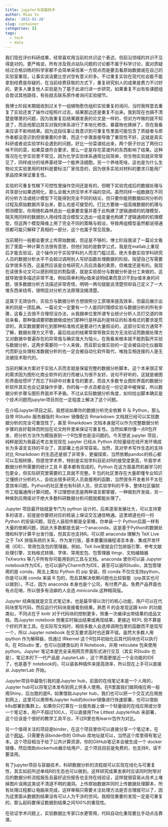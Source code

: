```yaml
---
title: jupyter与容器技术
author: Miao Yu
date: '2021-01-28'
slug: container
categories: []
tags:
  - tech
  - data
---
```


我们现在评价科研成果，经常喜欢用当前的共识这个表述，但前沿领域的共识不见得是对的。更严格说，所有涉及观点站队问题的讨论都不属于科学讨论，面对质疑经过合格训练的科学家都不会简单采信某一方观点而是要去看原始数据或在自己的实验室重现，让事实说话要比空对空有意义的多。不过重复实验在现代社会能不能拿到经费是存疑的，在当前经费获取的方式下，重复研究别人的成果是费力不讨好的，更多人重复他人实验是为了基于此进行进一步研究，如果重复不出有些课题组会尝试其他路径，有些就去联系原作者询问实验细节。

我博士阶段末期就收到过关于一组植物愈伤组织实验重复的询问，当时我特意去重复了实验还发了操作过程照片过去，结果那边还是重复不出来。我到现在也搞不清楚是哪里的问题，因为我重复后结果跟发表的论文是一样的，但对方咋做的就不知道了，而且他那边其实对我的体系进行了本地化修改，暴露物也换掉了，但在我看来应该不影响结果。因为这段往事让我意识到可重复性里面可能包含了质疑者与原作者都没意识到但很重要的步骤，而这个步骤直接导致了重现性不好，这就是真实科研或者说实验学科会遇到的问题。好比一份菜谱给出来，两个厨子炒出了两份口味不同的菜，如果菜谱符合要求，那么一定是存在菜谱外的东西影响了结果。这种情况在化学实验里不常见，因为化学实验体系通常比较简单，但生物实验就非常常见了，同样成分的培养基经常一个能养活细胞，另一个养啥死啥，这也是为什么生物论文实验里用的材料是要标注厂家信息的，因为很多实验对材料的要求只能用厂家品控来保证重复性。

实验的可重复性眼下可控性里操作空间还是有的，但眼下实验完成后的数据处理与共享部分如果透明化，那么会极大挤压学术不端的空间。虽然同样一组数据在不同的分析方法或统计模型下可能得到完全不同的结论，但只要你能把数据如何分析的过程及原始数据共享出来，那么也是可接受的。打比方要做一组高维数据的机理与预测模型，你用随机森林选出一组重要变量并基于此构建了逻辑通顺的机理模型，隔天用同样的数据别人用线性混合模型又选出一组变量也构建了逻辑通顺的机理模型，但这两个模型降维上用了完全不同的策略与假设，导致两组模型虽然都说得通但都可能只解释了真相的一部分，这个也属于常见现象。

当前期刊一般都会要求上传原始数据，但这是不够的，博士阶段我读了一篇论文看到了里面一种计算方法很有意思，但他们给的是数学公式，我是在matlab上重现后才能去验证。这个操作对于实验学科的人而言门槛过高，绝大多数实验学科研究人员的数据分析水平不会超过调用别人写好函数处理数据的阶段，指望自己写需要自学很多东西，这虽然应该是合格研究人员应具备的素质，但难度还是有的。我现在读很多论文可以感到明显的割裂感，就是实验部分与数据分析是分工来做的，这就导致很多描述非常不准，例如简单利用p值来说明结果而意识不到p值本身的问题，很多数据分析方法描述非常奇怪，明明一两句就能说清楚但却自己定义了一大堆东西来绕弯，很明显对分析方法原理没搞清楚。

这属于无效协作，实验方与数据分析方想按照分工原理来提高效率，但最后展示出来的则是一团乱麻。一篇论文一定要有一个人能同时理顺实验与数据分析的所有步骤，这看上去很不合理但没办法，从我跟单位里所谓专业统计分析人员打交道的体验来看，那种强调要把数据做成他们那种行是样品列是特征的标准格式的要求是荒谬的，真实数据要转化到那种标准格式是要进行大量假设的，这部分实验方通常不了解，数据处理方又不管，最后给出的结果常常导致实验方无法验证而数据处理方又对数据中普遍存在的异常值与确实值大为恼火。在我看来根本就不能割裂开实验与数据分析，这两步需要同一个人来做，而且职业做实验的一定会被自动化仪器取代而职业处理标准数据分析的也一定会被自动化软件取代，唯独互相连接的人是无法被技术取代的。

当前的解决方案对于实验人员而言就是保留完整的数据分析脚本，这个本来很正常的需求因为图形化商业软件的流行而被认为很不友好。说句不好听的，这就是被图形界面给惯坏了而忘了科研中对重复性的要求，而且大多数专业图形界面的数据分析软件其实也会记录操作步骤，你的每一步点击都会在一份记录中被保留，所以数据分析步骤与图形界面并不矛盾。不过从实际数据分析角度，如何给出脚本确实是个技术问题而jupyter项目则在一定程度上解决了这个问题。

在介绍Jupyter项目之前，我想说如果你的数据分析完全依赖 R 与 Python，那么自带 RStudio 服务器版的 Rocker 镜像配合 Rmarkdown 文档就已经可以实现数据分析的完全可重现性了，甚至 Rmarkdown 文档本身就可以作为完整数据分析步骤的良好载体而附加在论文附件里来保证可重复性。当然如果你懂一点R包开发，把分析方法作为模版嵌到一个R包里也是没问题的。今天想说 jupyter 项目，纯粹是因为我最近考古发现现在 jupyter 已经从 Python 的轻量级在线开发环境成长为多语言支持的平台了，其部署上也非常容易。当然，其对学术写作生态的支持对比 Rmarkdown 的生态还是弱了非常多，更偏探索，当然依赖pandoc的核心都可以互相转换，但感觉学术界，特别是实验学科目前对R的接受度更高，毕竟学术数据分析所需要的统计工具 R 基本都有现成的，Python 在这方面虽然机器学习的包更全，但实际研究里需要的工具就不完整。R 包的社区里存在大量即懂专业知识又懂统计分析的人，会给出很多研究人员直接用的函数，当然很多开发者并不太在意效率问题。Python的社区里也有科研人员，但实验学科的不多，整体社区偏软件工程偏通用计算问题。不过理想状态是两种语言都掌握，一种做到开发级，另一种做到应用级对于绝大多数科研数据分析问题就都能处理了。

Jupyter 项目最开始就是专门为 python 设计的，后来逐渐发展壮大，可以支持更多的语言，前提是你要把对应的核装上保证交互通信畅通。这里顺道也捋一捋 Python 的安装问题，现在人装软件都是全家桶，你单装一个 Python后面一样有大量的依赖问题，因此大多数都是去装一个anaconda，这是基于Python的数据处理和科学计算平台发行版，但其实也支持R。可以把 anaconda 理解为 TeX Live 之于 TeX 排版系统的关系，作为发行版，基本要囊括编程语言本身、集成开发环境（IDE）、常用包及包的管理器。例如，TeX live里就会打包排版引擎、参考文献处理引擎、文档格式转换、字体、常用宏包、包管理器 tlmgr、文档编辑器 TeXworks 等几乎所有你可能用到的工具与文档。anaconda 里你可以装 Jupyter notebook作为IDE，也可以装PyCharm作为IDE，甚至可以装RStudio，其包管理用的是 conda，用法上类似 Python 的 pip 安装，但 conda 不仅仅支持python，你是可以用 conda 来装 R 包的，而且其解决依赖问题也比较智能（pip其实也可以做到）。不过，因为 anaconda 本身也是个公司，有付费产品，免费产品界面也有点花哨，所以很多有洁癖的人会选 miniconda 这种精简版。

Jupyter 经典版就是交互式笔记本，也是最早得以流行的核心功能，用户可以在代码块里写代码，然后运行代码块直接看到结果。熟悉 R 的会发现这跟 knitr 的功能类似，不同点在于 knitr 对于代码块的控制更多，侧重一次编译出带结果的成品文档，而Jupyter notebook 侧重实时输出结果或再现结果，更接近 REPL 但不算是个好的开发工具。在实际写文档时，相信多数人会选择调用包里的函数而不是现写一个，所以 Jupyter notebook 在交互要求高时也还算不错。虽然大多数人用 ipython 作为解释器，但通过 IRkernel 这个R包并初始化后其代码块也可以执行 R。在 RStudio 里，也可以创建类似的 R Notebook，并用 reticulate 包来使用 python。Jupyter 笔记本是完全采用网页界面形式进行交互（其实 RStudio 也是），笔记本的下一代产品是 JupyterLab ，这个界面更接近一个全功能的IDE了，也是基于 notebook的，可以装各种插件来提高效率，所以现在上手可以直接从 JupyterLab 开始。

Jupyter项目中最吸引我的是Jupyter hub，前面的在线笔记本是一个人用的，Jupyter hub可以将笔记本发布到网上供多人使用。在R里面我们做网络应用一般用Shiny，后台跑的是R，如果借助Jupyter hub，我们也可以把一个交互式应用放到网上，这里可以用带有Jupyter hub的docker镜像进行快速部署，也可以借助k8s部署到集群上。如果你只打算在一台服务器上做一个轻量级的在线应用或分享一个笔记本，用户不超过100人，可以直接用The Littlest JupyterHub 来部署，这个应该是个很好的教学工具平台，不过R里也有learnr包作为对比。

另一个值得关注的项目是binder，在这个项目里你可以直接分享一个笔记本，在这个[网站](https://mybinder.org/)，只需要告诉binder你的 Github 库地址就可以，当然这个库里得有笔记本。这个项目相当于给了公共计算资源，你的GitHub笔记本会被生成一个 docker 镜像，然后借助dockerhub展示给用户，这个项目目前是免费的，也支持R，请不要滥用。

有了jupyter项目与容器技术，科研数据分析的流程就可以实现在线化与可重复性，其实如前所述单纯R的生态也可以做到。这样研究成果发表时应该同时附带对应的数据分析流程报告且最好这份报告也支持在线验证，这样就很容易从技术上堵掉图片误用这类说不清道不明的漏洞。上传原始数据并同时上传数据处理脚本，所有处理过程都让电脑来完成，这样审稿只需要关注处理方法是否合理就可以了，因为这里面从数据到结果没有可以人为干涉的空间。我相信重要的发现一定是可重复的，那么起码要保证数据到结果之间100%的重现性。

在验证学术问题上，实验数据比专家口水更管用，代码自动化重现要比手动点击靠谱。
